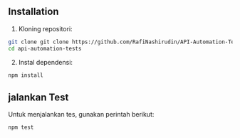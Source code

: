 ## Installation

1. Kloning repositori:

```bash
git clone git clone https://github.com/RafiNashirudin/API-Automation-Tests-Setup.git
cd api-automation-tests
```

2. Instal dependensi:

```bash
npm install
```

## jalankan Test

Untuk menjalankan tes, gunakan perintah berikut:

```bash
npm test
```
